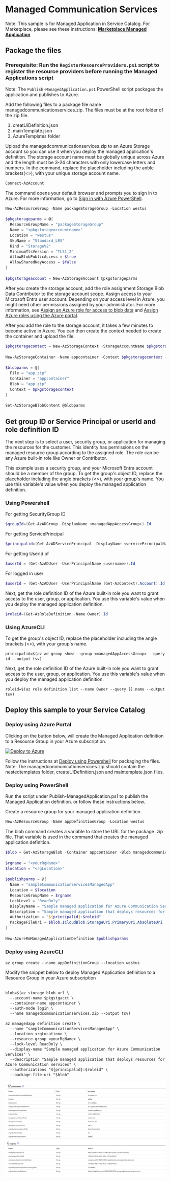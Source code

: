 # Managed Communication Services

Note: This sample is for Managed Application in Service Catalog. For Marketplace, please see these instructions:
[**Marketplace Managed Application**](https://docs.microsoft.com/en-us/azure/managed-applications/publish-marketplace-app)

## Package the files

### Prerequisite: Run the `RegisterResourceProviders.ps1` script to register the resource providers before running the Managed Applications script

Note: The `Publish-ManagedApplication.ps1` PowerShell script packages the application and publishes to Azure. 

Add the following files to a package file name managedcommunicationservices.zip. The files must be at the root folder of the zip file.
1. creatUiDefinition.json
1. mainTemplate.json
1. AzureTemplates folder

Upload the managedcommunicationservices.zip to an Azure Storage account so you can use it when you deploy the managed application's definition. The storage account name must be globally unique across Azure and the length must be 3-24 characters with only lowercase letters and numbers. In the command, replace the placeholder <pkgstorageaccountname> including the anble brackets(<>), with your unique storage account name.

````powershell
Connect-AzAccount
````

The command opens your default browser and prompts you to sign in to Azure. For more information, go to [Sign in with Azure PowerShell](https://learn.microsoft.com/en-us/powershell/azure/authenticate-azureps).

````powershell
New-AzResourceGroup -Name packageStorageGroup -Location westus

$pkgstorageparms = @{
  ResourceGroupName = "packageStorageGroup"
  Name = "<pkgstorageaccountname>"
  Location = "westus"
  SkuName = "Standard_LRS"
  Kind = "StorageV2"
  MinimumTlsVersion = "TLS1_2"
  AllowBlobPublicAccess = $true
  AllowSharedKeyAccess = $false
}

$pkgstorageaccount = New-AzStorageAccount @pkgstorageparms
````

After you create the storage account, add the role assignment Storage Blob Data Contributor to the storage account scope. Assign access to your Microsoft Entra user account. Depending on your access level in Azure, you might need other permissions assigned by your administrator. For more information, see [Assign an Azure role for access to blob data](https://learn.microsoft.com/en-us/azure/storage/blobs/assign-azure-role-data-access) and [Assign Azure roles using the Azure portal](https://learn.microsoft.com/en-us/azure/role-based-access-control/role-assignments-portal).

After you add the role to the storage account, it takes a few minutes to become active in Azure. You can then create the context needed to create the container and upload the file.

````powershell
$pkgstoragecontext = New-AzStorageContext -StorageAccountName $pkgstorageaccount.StorageAccountName -UseConnectedAccount

New-AzStorageContainer -Name appcontainer -Context $pkgstoragecontext -Permission blob

$blobparms = @{
  File = "app.zip"
  Container = "appcontainer"
  Blob = "app.zip"
  Context = $pkgstoragecontext
}

Set-AzStorageBlobContent @blobparms
````

## Get group ID or Service Principal or userId and role definition ID
The next step is to select a user, security group, or application for managing the resources for the customer. This identity has permissions on the managed resource group according to the assigned role. The role can be any Azure built-in role like Owner or Contributor.

This example uses a security group, and your Microsoft Entra account should be a member of the group. To get the group's object ID, replace the placeholder <managedAppAccessGroup> including the angle brackets (<>), with your group's name. You use this variable's value when you deploy the managed application definition.

### Using Powershell

For getting SecurityGroup ID
````powershell
$groupId=(Get-AzADGroup -DisplayName <managedAppAccessGroup>).Id
````

For getting ServicePrincipal
````powershell
$principalid=(Get-AzADServicePrincipal -DisplayName <servicePrincipalName>).Id
````
For getting UserId of 
````powershell
$userId = (Get-AzADUser -UserPrincipalName <username>).Id
````

For logged in user

````powershell
$userId = (Get-AzADUser -UserPrincipalName (Get-AzContext).Account).Id
````


Next, get the role definition ID of the Azure built-in role you want to grant access to the user, group, or application. You use this variable's value when you deploy the managed application definition.

````powershell
$roleid=(Get-AzRoleDefinition -Name Owner).Id
````

### Using AzureCLI

To get the group's object ID, replace the placeholder <managedAppAccessGroup> including the angle brackets (<>), with your group's name.

````azureCLI
principalid=$(az ad group show --group <managedAppAccessGroup> --query id --output tsv)
````

Next, get the role definition ID of the Azure built-in role you want to grant access to the user, group, or application. You use this variable's value when you deploy the managed application definition.

````azureCLI
roleid=$(az role definition list --name Owner --query [].name --output tsv)
````

## Deploy this sample to your Service Catalog

### Deploy using Azure Portal

Clicking on the button below, will create the Managed Application definition to a Resource Group in your Azure subscription.

[![Deploy to Azure](http://azuredeploy.net/deploybutton.png)](https://portal.azure.com/#create/Microsoft.Template/uri/https%3A%2F%2Fskype.visualstudio.com%2FSCC%2F_git%2Fic3_acs_events?path=prototypes%2Fmanaged%2Fmanaged-applications%2Fmanaged-communication-services%2F%2Fazuredeploy.json)

Follow the instructions at [Deploy using Powershell](https://learn.microsoft.com/en-us/azure/azure-resource-manager/managed-applications/publish-service-catalog-app?tabs=azure-powershell) for packaging the files. 
Note: The managedcommunicationservices.zip should contain the nestedtemplates folder, createUiDefinition.json and maintemplate.json files.

### Deploy using PowerShell

Run the script under Publish-ManagedApplication.ps1 to publish the Managed Application definition. or follow these instructions below.

Create a resource group for your managed application definition.

````powershell
New-AzResourceGroup -Name appDefinitionGroup -Location westus
````

The blob command creates a variable to store the URL for the package .zip file. That variable is used in the command that creates the managed application definition.

````powershell
$blob = Get-AzStorageBlob -Container appcontainer -Blob managedcommunicationservices.zip -Context $pkgstoragecontext

$rgname = "<yourRgName>"
$location = "<rgLocation>"

$publishparms = @{
  Name = "sampleCommunicationServicesManagedApp"
  Location = $location
  ResourceGroupName = $rgname
  LockLevel = "ReadOnly"
  DisplayName = "Sample managed application for Azure Communication Services"
  Description = "Sample managed application that deploys resources for Azure Communication services"
  Authorization = "${principalid}:$roleid"
  PackageFileUri = $blob.ICloudBlob.StorageUri.PrimaryUri.AbsoluteUri
}

New-AzureRmManagedApplicationDefinition $publishparams
````

### Deploy using AzureCLI

````azureCLI
az group create --name appDefinitionGroup --location westus
````

Modify the snippet below to deploy Managed Application definition to a Resource Group in your Azure subscription

````azureCLI

blob=$(az storage blob url \
  --account-name $pkgstgacct \
  --container-name appcontainer \
  --auth-mode login \
  --name managedcommunicationservices.zip --output tsv)

az managedapp definition create \
  --name "sampleCommunicationServicesManagedApp" \
  --location <rgLocation> \
  --resource-group <yourRgName> \
  --lock-level ReadOnly \
  --display-name "Sample managed application for Azure Communication Services" \
  --description "Sample managed application that deploys resources for Azure Communication services" \
  --authorizations "${principalid}:$roleid" \
  --package-file-uri "$blob"
````

![alt text](images/communicationservices.png "Managed Application Sample for ACS")